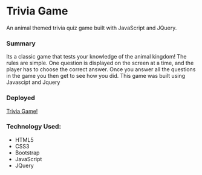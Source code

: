 # Trivia Game
An animal themed trivia quiz game built with JavaScript and JQuery. 

### Summary
Its a classic game that tests your knowledge of the animal kingdom! The rules are simple. One question is displayed on the screen at a time,
and the player has to choose the correct answer. Once you answer all the questions in the game you then get to see how you did. This game was built using Javascipt and Jquery

### Deployed 
[Trivia Game!](https://emalley.github.io/trivia-game/)

### Technology Used:
* HTML5
* CSS3
* Bootstrap 
* JavaScript
* JQuery
